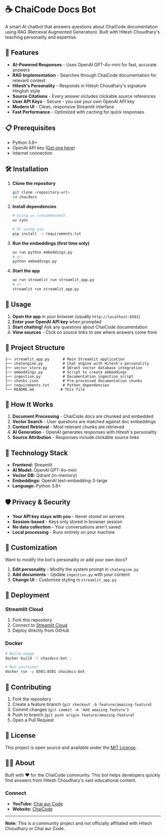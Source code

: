 # ☕ ChaiCode Docs Bot

A smart AI chatbot that answers questions about ChaiCode documentation using RAG (Retrieval Augmented Generation). Built with Hitesh Choudhary's teaching personality and expertise.

## 🚀 Features

- **AI-Powered Responses** - Uses OpenAI GPT-4o-mini for fast, accurate answers
- **RAG Implementation** - Searches through ChaiCode documentation for relevant context
- **Hitesh's Personality** - Responds in Hitesh Choudhary's signature Hinglish style
- **Source Citations** - Every answer includes clickable source references
- **User API Keys** - Secure - you use your own OpenAI API key
- **Modern UI** - Clean, responsive Streamlit interface
- **Fast Performance** - Optimized with caching for quick responses

## 📋 Prerequisites

- Python 3.8+
- OpenAI API key ([Get one here](https://platform.openai.com/api-keys))
- Internet connection

## 🛠️ Installation

1. **Clone the repository**
   ```bash
   git clone <repository-url>
   cd chaidocs
   ```

2. **Install dependencies**
   ```bash
   # Using uv (recommended)
   uv sync
   
   # Or using pip
   pip install -r requirements.txt
   ```

3. **Run the embeddings (first time only)**
   ```bash
   uv run python embeddings.py
   # or
   python embeddings.py
   ```

4. **Start the app**
   ```bash
   uv run streamlit run streamlit_app.py
   # or
   streamlit run streamlit_app.py
   ```

## 🎯 Usage

1. **Open the app** in your browser (usually `http://localhost:8501`)
2. **Enter your OpenAI API key** when prompted
3. **Start chatting!** Ask any questions about ChaiCode documentation
4. **View sources** - Click on source links to see where answers come from

## 📁 Project Structure

```
├── streamlit_app.py      # Main Streamlit application
├── chatengine.py         # Chat engine with Hitesh's personality
├── vector_store.py       # Qdrant vector database integration
├── embeddings.py         # Script to create embeddings
├── ingestion.py          # Documentation ingestion script
├── chunks.json           # Pre-processed documentation chunks
├── requirements.txt      # Python dependencies
└── README.md            # This file
```

## 🤖 How It Works

1. **Document Processing** - ChaiCode docs are chunked and embedded
2. **Vector Search** - User questions are matched against doc embeddings
3. **Context Retrieval** - Most relevant chunks are retrieved
4. **AI Generation** - OpenAI generates responses with Hitesh's personality
5. **Source Attribution** - Responses include clickable source links

## 🔧 Technology Stack

- **Frontend:** Streamlit
- **AI Model:** OpenAI GPT-4o-mini
- **Vector DB:** Qdrant (in-memory)
- **Embeddings:** OpenAI text-embedding-3-large
- **Language:** Python 3.8+

## 🛡️ Privacy & Security

- **Your API key stays with you** - Never stored on servers
- **Session-based** - Keys only stored in browser session
- **No data collection** - Your conversations aren't saved
- **Local processing** - Runs entirely on your machine

## 🎨 Customization

Want to modify the bot's personality or add your own docs?

1. **Edit personality** - Modify the system prompt in `chatengine.py`
2. **Add documents** - Update `ingestion.py` with your content
3. **Change UI** - Customize styling in `streamlit_app.py`

## 🚀 Deployment

### Streamlit Cloud
1. Fork this repository
2. Connect to [Streamlit Cloud](https://share.streamlit.io/)
3. Deploy directly from GitHub

### Docker
```bash
# Build image
docker build -t chaidocs-bot .

# Run container
docker run -p 8501:8501 chaidocs-bot
```

## 🤝 Contributing

1. Fork the repository
2. Create a feature branch (`git checkout -b feature/amazing-feature`)
3. Commit changes (`git commit -m 'Add amazing feature'`)
4. Push to branch (`git push origin feature/amazing-feature`)
5. Open a Pull Request

## 📝 License

This project is open source and available under the [MIT License](LICENSE).

## 👨‍💻 About

Built with ❤️ for the ChaiCode community. This bot helps developers quickly find answers from Hitesh Choudhary's vast educational content.

### Connect
- **YouTube:** [Chai aur Code](https://www.youtube.com/@chaiaurcode)
- **Website:** [ChaiCode](https://chaicode.com)

---

**Note:** This is a community project and not officially affiliated with Hitesh Choudhary or Chai aur Code.
